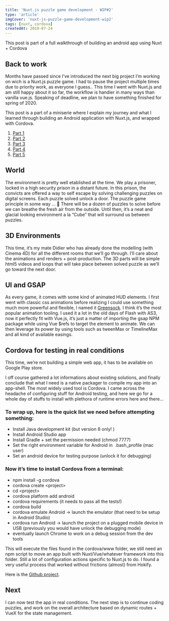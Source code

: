 ```yaml
---
title: 'Nuxt.js puzzle game development - WIP#2'
type: 'article'
imgCover: 'nuxt-js-puzzle-game-development-wip2'
tags: [nuxt, cordova]
createdAt: 2019-07-24
---
```


This post is part of a full walkthrough of building an android app using Nuxt + Cordova
<!--more-->

## Back to work

Months have passed since I’ve introduced the next big project I’m working on wich is a Nuxt.js puzzle game. I had to pause the project multiple times due to priority work, as everyone I guess.. This time I went with Nuxt.js and am still happy about it so far, the workflow is handier in many ways than vanilla vue.js. Speaking of deadline, we plan to have something finished for spring of 2020.

This post is a part of a miniserie where I explain my journey and what I learned through building an Android application with Nuxt.js, and wrapped with Cordova.

1. [Part 1](/posts/nuxt-js-puzzle-game-development-wip1)
2. [Part 2](/posts/nuxt-js-puzzle-game-development-wip2)
3. [Part 3](/posts/nuxt-js-puzzle-game-development-wip3)
4. [Part 4](/posts/nuxt-js-puzzle-game-development-wip4)
5. [Part 5](/posts/nuxt-js-puzzle-game-development-wip5)

## World

The environment is pretty well etablished at the time. We play a prisoner, locked in a high security prison in a distant future. In this prison, the convicts are offered a way to self escape by solving challenging puzzles on digital screens. Each puzzle solved unlock a door. The puzzle game principle in some way … 🙂 There will be a dozen of puzzles to solve before we can breathe the fresh air from the outside. Until then, it’s a neat and glacial looking environment a la “Cube” that will surround us between puzzles.

## 3D Environments

This time, it’s my mate Didier who has already done the modelling (with Cinema 4D) for all the different rooms that we’ll go through. I’ll care about the animations and renders + post-production.
The 3D parts will be simple html5 videos and loops that will take place between solved puzzle as we’ll go toward the next door.

## UI and GSAP

As every game, it comes with some kind of animated HUD elements.
I first went with classic css animations before realizing I could use something much more powerful and flexible, I named it [Greensock](https://greensock.com/).
I think it’s the most popular animation tooling. I used it a lot in the old days of Flash with AS3, now it perfectly fit with Vue.js, it’s just a matter of importing the gsap NPM package while using Vue $refs to target the element to animate. We can then leverage its power by using tools such as tweenMax or TimelineMax and all kind of available easings.

## Cordova for testing in real conditions

This time, we’re not building a simple web app, it has to be available on Google Play store.

I off course gathered a lot informations about existing solutions, and finally conclude that what I need is a native packager to compile my app into an app-shell. The most widely used tool is Cordova. I came across the headache of configuring stuff for Android testing, and here we go for a whole day of stuffs to install with plethora of runtime errors here and there...

### To wrap up, here is the quick list we need before attempting something:

* Install Java development kit (but version 8 only! )
* Install Android Studio app
* Install Gradle + set the permission needed (chmod 7777)
* Set the right environment variable for Android in  .bash_profile (mac user)
* Set an android device for testing purpose (unlock it for debugging)

### Now it’s time to install Cordova from a terminal:

* npm install -g cordova
* cordova create &lt;project&gt;
* cd &lt;project&gt;
* cordova platform add android
* cordova requirements (it needs to pass all the tests!)
* cordova build
* cordova emulate Android -> launch the emulator (that need to be setup in Android Studio)
* cordova run Android -> launch the project on a plugged mobile device in USB (previously you would have unlock the debugging mode)
* eventually launch Chrome to work on a debug session from the dev tools

This will execute the files found in the cordova/www folder, we still need an npm script to move an app built with Nuxt/Vue/whatever framework into this folder. Still a lot of configuration actions specific to Nuxt.js to do. I found a very useful process that worked without frictions (almost) from Hokify.

Here is the [Github project]( https://github.com/hokify/cordova-nuxt-demo).

## Next

I can now test the app in real conditions. The next step is to continue coding puzzles, and work on the overall architecture based on dynamic routes + VueX for the state management.
